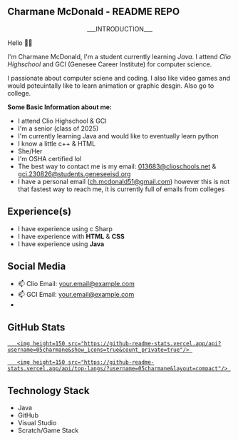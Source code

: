 ## Charmane McDonald - README REPO

<p align='center'> 
___INTRODUCTION___
</p> 

Hello 👋😃

I'm Charmane McDonald, I'm a student currently learning *Java*. I attend _Clio Highschool_ and GCI (Genesee Career Institute) for computer science. 

I passionate about computer sciene and coding. I also like video games and would poteuintally like to learn animation or graphic desgin. 
Also go to college. 

__Some Basic Information about me:__

- I attend Clio Highschool & GCI
- I'm a senior (class of 2025)
- I'm currently learning Java and would like to eventually learn python
- I know a little c++ & HTML
- She/Her
- I'm OSHA certified lol
- The best way to contact me is my email: 013683@clioschools.net & gci.230826@students.geneseeisd.org
- I have a personal email (ch.mcdonald51@gmail.com) however this is not that fastest way to reach me, it is currently full of emails
from colleges

## Experience(s)

 - I have experience using c Sharp
 - I have experience with __HTML__ & __CSS__
 - I have experience using __Java__

## Social Media

<p align='center'> 

   - 📫 Clio Email: <a href='mailto:01368@clioschools.net'>your.email@example.com</a> 
   - 📫 GCI Email: <a href='mailto:gci.230826@students.geneseeisd.org'>your.email@example.com</a>
   - 

</p> 

## GitHub Stats
<p align='center'> 

   <a href="https://github-readme-stats.vercel.app/api?username=05charmane&show_icons=true&count_private=true"> 

       <img height=150 src="https://github-readme-stats.vercel.app/api?username=05charmane&show_icons=true&count_private=true"/> 

   </a> 

   <a href="https://github.com/05charmane/github-readme-stats"> 

       <img height=150 src="https://github-readme-stats.vercel.app/api/top-langs/?username=05charmane&layout=compact"/> 

   </a> 

</p> 

## Technology Stack 

- Java
- GitHub
- Visual Studio
- Scratch/Game Stack

<!--
**05charmane/05charmane** is a ✨ _special_ ✨ repository because its `README.md` (this file) appears on your GitHub profile.
-->
